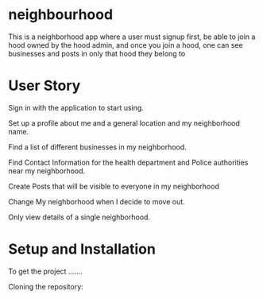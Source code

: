 # neighbourhood
This is a neighborhood app where a user must signup first, be able to join a hood owned by the hood admin, and once you join a hood, one can see businesses and posts in only that hood they belong to

# User Story
Sign in with the application to start using.

Set up a profile about me and a general location and my neighborhood name.

Find a list of different businesses in my neighborhood.

Find Contact Information for the health department and Police authorities near my neighborhood.

Create Posts that will be visible to everyone in my neighborhood

Change My neighborhood when I decide to move out.

Only view details of a single neighborhood.

# Setup and Installation
To get the project .......

Cloning the repository:

